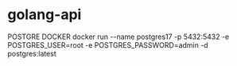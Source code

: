 # golang-api

POSTGRE DOCKER
docker run --name postgres17 -p 5432:5432 -e POSTGRES_USER=root -e POSTGRES_PASSWORD=admin -d postgres:latest

